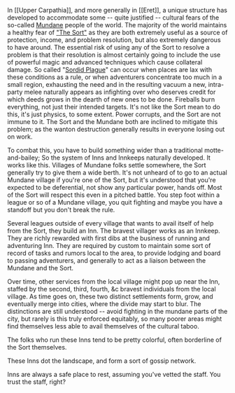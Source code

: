 In [[Upper Carpathia]], and more generally in [[Eret]], a unique structure has developed to accommodate some -- quite justified -- cultural fears of the so-called [Mundane](../03.%20Appendices/G%20-%20Glossary.html#Mundane) people of the world. The majority of the world maintains a healthy fear of ["The Sort"](../03.%20Appendices/G%20-%20Glossary.html#The%20Sort) as they are both extremely useful as a source of protection, income, and problem resolution, but also extremely dangerous to have around. The essential risk of using any of the Sort to resolve a problem is that their resolution is almost certainly going to include the use of powerful magic and advanced techniques which cause collateral damage. So called "[Sordid Plague](../03.%20Appendices/G%20-%20Glossary.html#Sordid%20Plague)" can occur when places are lax with these conditions as a rule, or when adventurers concentrate too much in a small region, exhausting the need and in the resulting vacuum a new, intra-party melee naturally appears as infighting over who deserves credit for which deeds grows in the dearth of new ones to be done. Fireballs burn everything, not just their intended targets. It's not like the Sort mean to do this, it's just physics, to some extent. Power corrupts, and the Sort are not immune to it.  The Sort and the Mundane both are inclined to mitigate this problem; as the wanton destruction generally results in everyone losing out on work.

To combat this, you have to build something wider than a traditional motte-and-bailey; So the system of Inns and Innkeeps naturally developed. It works like this. Villages of Mundane folks settle somewhere, the Sort generally try to give them a wide berth. It's not unheard of to go to an actual Mundane village if you're one of the Sort, but it's understood that you're expected to be deferential, not show any particular power, hands off. Most of the Sort will respect this even in a pitched battle. You step foot within a league or so of a Mundane village, you quit fighting and maybe you have a standoff but you don't break the rule.

Several leagues outside of every village that wants to avail itself of help from the Sort, they build an Inn. The bravest villager works as an Innkeep. They are richly rewarded with first dibs at the business of running and adventuring Inn. They are required by custom to maintain some sort of record of tasks and rumors local to the area, to provide lodging and board to passing adventurers, and generally to act as a liaison between the Mundane and the Sort.

Over time, other services from the local village might pop up near the Inn, staffed by the second, third, fourth, &c bravest individuals from the local village. As time goes on, these two distinct settlements form, grow, and eventually merge into cities, where the divide may start to blur. The distinctions are still understood -- avoid fighting in the mundane parts of the city, but rarely is this truly enforced equitably, so many poorer areas might find themselves less able to avail themselves of the cultural taboo.

The folks who run these Inns tend to be pretty colorful, often borderline of the Sort themselves.

These Inns dot the landscape, and form a sort of gossip network.

Inns are always a safe place to rest, assuming you've vetted the staff. You trust the staff, right?

